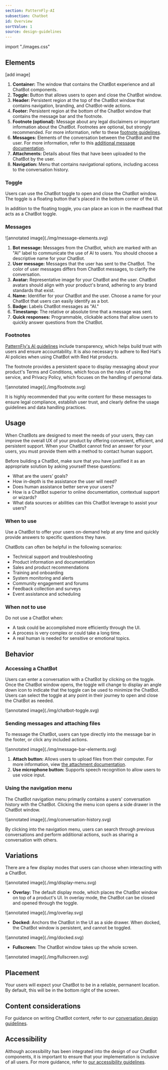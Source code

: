 ```yaml
---
section: PatternFly-AI
subsection: Chatbot
id: Overview
sortValue: 1
source: design-guidelines
---
```


import "./images.css"

## Elements 

[add image]

1. **Container:** The window that contains the ChatBot experience and all ChatBot components.
1. **Toggle:** Button that allows users to open and close the ChatBot window.
1. **Header:** Persistent region at the top of the ChatBot window that contains navigation, branding, and ChatBot-wide actions.
1. **Footer:** Persistent region at the bottom of the ChatBot window that contains the message bar and the footnote.
1. **Footnote (optional):** Message about any legal disclaimers or important information about the ChatBot. Footnotes are optional, but strongly recommended. For more information, refer to these [footnote guidelines](#footnotes).
1. **Messages:** Elements of the conversation between the ChatBot and the user. For more information, refer to this [additional message documentation](#messages).
1. **Attachments:** Details about files that have been uploaded to the ChatBot by the user.
1. **Navigation:** Menu that contains navigational options, including access to the conversation history.

### Toggle 

Users can use the ChatBot toggle to open and close the ChatBot window. The toggle is a floating button that's placed in the bottom corner of the UI. 

In addition to the floating toggle, you can place an icon in the masthead that acts as a ChatBot toggle. 

### Messages 

<div class="ws-docs-content-img">
![annotated image](./img/message-elements.svg)
</div>

1. **Bot message:** Messages from the ChatBot, which are marked with an "AI" label to communicate the use of AI to users. You should choose a descriptive name for your ChatBot.
1. **User message:** Messages that the user has sent to the ChatBot. The color of user messages differs from ChatBot messages, to clarify the conversation.
1. **Avatar:** Representative image for your ChatBot and the user. ChatBot avatars should align with your product's brand, adhering to any brand standards that exist.
1. **Name:** Identifier for your ChatBot and the user. Choose a name for your ChatBot that users can easily identify as a bot. 
1. **Badge:** Labels ChatBot messages as "AI."
1. **Timestamp:** The relative or absolute time that a message was sent.
1. **Quick responses:** Programmable, clickable actions that allow users to quickly answer questions from the ChatBot.

### Footnotes 

[PatternFly's AI guidelines](/patternfly-ai/about-ai) include transparency, which helps build trust with users and ensure accountability. It is also necessary to adhere to Red Hat's AI policies when using ChatBot with Red Hat products.

The footnote provides a persistent space to display messaging about your product's Terms and Conditions, which focus on the rules of using the service, and Privacy Policy, which focuses on the handling of personal data.

<div class="ws-docs-content-img">
![annotated image](./img/footnote.svg)
</div>

It is highly recommended that you write content for these messages to ensure legal compliance, establish user trust, and clearly define the usage guidelines and data handling practices. 

## Usage

When ChatBots are designed to meet the needs of your users, they can improve the overall UX of your product by offering convenient, efficient, and persistent support. When your ChatBot cannot find an answer for your users, you must provide them with a method to contact human support.

Before building a ChatBot, make sure that you have justified it as an appropriate solution by asking yourself these questions:
- What are the users’ goals?
- How in-depth is the assistance the user will need?
- Does human assistance better serve your users?
- How is a ChatBot superior to online documentation, contextual support or wizards?
- What data sources or abilities can this ChatBot leverage to assist your users?

### When to use 

Use a ChatBot to offer your users on-demand help at any time and quickly provide answers to specific questions they have. 

ChatBots can often be helpful in the following scenarios:
- Technical support and troubleshooting
- Product information and documentation
- Sales and product recommendations
- Training and onboarding
- System monitoring and alerts
- Community engagement and forums
- Feedback collection and surveys
- Event assistance and scheduling

### When not to use

Do not use a ChatBot when: 
- A task could be accomplished more efficiently through the UI. 
- A process is very complex or could take a long time.
- A real human is needed for sensitive or emotional topics.

## Behavior 

### Accessing a ChatBot

Users can enter a conversation with a ChatBot by clicking on the toggle. Once the ChatBot window opens, the toggle will change to display an angle down icon to indicate that the toggle can be used to minimize the ChatBot. Users can select the toggle at any point in their journey to open and close the ChatBot as needed.

<div class="ws-docs-content-img">
![annotated image](./img/chatbot-toggle.svg)
</div>

### Sending messages and attaching files

To message the ChatBot, users can type directly into the message bar in the footer, or click any included actions. 

<div class="ws-docs-content-img">
![annotated image](./img/message-bar-elements.svg)
</div>

1. **Attach button:** Allows users to upload files from their computer. For more information, view [the attachment documentation]().
1. **Use microphone button:** Supports speech recognition to allow users to use voice input.

### Using the navigation menu

The ChatBot navigation menu primarily contains a users' conversation history with the ChatBot. Clicking the menu icon opens a side drawer in the ChatBot window. 

<div class="ws-docs-content-img">
![annotated image](./img/conversation-history.svg)
</div>

By clicking into the navigation menu, users can search through previous conversations and perform additional actions, such as sharing a conversation with others. 

## Variations 

There are a few display modes that users can choose when interacting with a ChatBot.

<div class="ws-docs-content-img">
![annotated image](./img/display-menu.svg)
</div>

- **Overlay:** The default display mode, which places the ChatBot window on top of a product's UI. In overlay mode, the ChatBot can be closed and opened through the toggle. 

<div class="ws-docs-content-img">
![annotated image](./img/overlay.svg)
</div>

- **Docked:** Anchors the ChatBot in the UI as a side drawer. When docked, the ChatBot window is persistent, and cannot be toggled.

<div class="ws-docs-content-img">
![annotated image](./img/docked.svg)
</div>

- **Fullscreen:** The ChatBot window takes up the whole screen.

<div class="ws-docs-content-img">
![annotated image](./img/fullscreen.svg)
</div>

## Placement

Your users will expect your ChatBot to be in a reliable, permanent location. By default, this will be in the bottom right of the screen.

## Content considerations

For guidance on writing ChatBot content, refer to our [conversation design guidelines](/patternfly-ai/conversation-design).

## Accessibility 

Although accessibility has been integrated into the design of our ChatBot components, it is important to ensure that your implementation is inclusive of all users. For more guidance, refer to [our accessibility guidelines](/accessibility/about-accessibility).